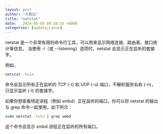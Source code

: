 ```yaml
---
layout: post
author: "大西瓜"
title: "netstat"
date:   2024-05-05 09:58:55 +0800
categories: [update,Linux] 
---
```


netstat 是一个非常有用的命令行工具，可以用来显示网络连接、路由表、接口统计等信息。
		当使用 -l（或 --listening）选项时，netstat 会显示正在监听的套接字。

例如，
```bash
netstat -tuln 
```
命令会显示所有正在监听的 TCP (-t) 和 UDP (-u) 端口，不解析服务名称 (-n)，只显示监听 (-l) 的套接字。

如果你想查看特定进程（例如 smbd）正在监听的端口，你可以将 netstat 的输出与 grep 命令一起使用，如下所示：

```bash
sudo netstat -tuln | grep smbd
```
这个命令会显示 smbd 进程正在监听的所有端口。
